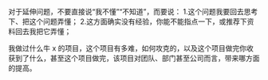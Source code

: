 对于延伸问题，不要直接说“我不懂”“不知道”，而要说：
  1.这个问题我要回去思考下、把这个问题弄懂；
  2.这方面确实没有经验，你能不能指点一下，或推荐下资料回去我把它弄懂；


我做过什么牛 x 的项目，这个项目有多难，如何攻克的，以及这个项目做完你收获到了什么，甚至这个项目做完，该项目对团队、部门甚至公司而言，带来哪方面的提高。